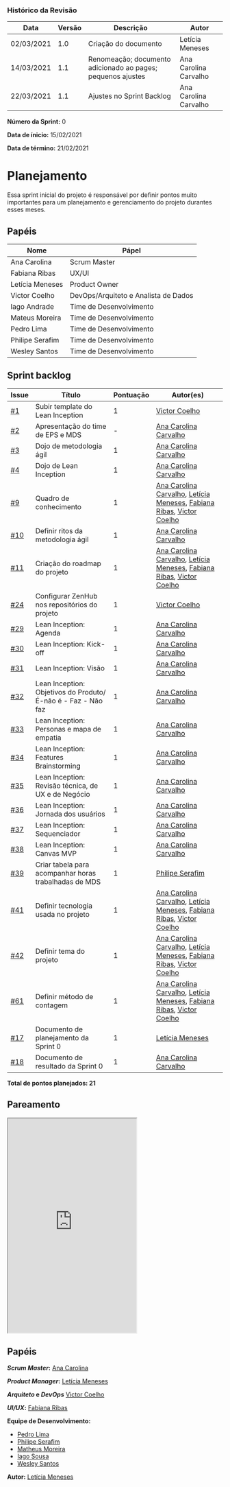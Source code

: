 ### Histórico da Revisão
| Data | Versão | Descrição | Autor |
|---|---|---|---|
| 02/03/2021| 1.0 |Criação do documento | Letícia Meneses |
| 14/03/2021| 1.1 |Renomeação; documento adicionado ao pages; pequenos ajustes | Ana Carolina Carvalho |
| 22/03/2021| 1.1 |Ajustes no Sprint Backlog | Ana Carolina Carvalho |


**Número da Sprint:** 0

**Data de ínicio:** 15/02/2021

**Data de término:** 21/02/2021

# **Planejamento**
Essa sprint inicial do projeto é responsável por definir pontos muito importantes para um planejamento e gerenciamento do projeto durantes esses meses.

## Papéis

| Nome                  | Pápel |
|-----------------------|-------------|
| Ana Carolina | Scrum Master |
| Fabiana Ribas | UX/UI |
| Letícia Meneses | Product Owner |
| Victor Coelho | DevOps/Arquiteto e Analista de Dados |
| Iago Andrade | Time de Desenvolvimento |
| Mateus Moreira | Time de Desenvolvimento |
| Pedro Lima | Time de Desenvolvimento |
| Philipe Serafim | Time de Desenvolvimento |
| Wesley Santos | Time de Desenvolvimento |

## Sprint backlog

| Issue | Título | Pontuação | Autor(es) |
|---|---|---|---|
|[#1](https://github.com/fga-eps-mds/2020.2-violeta-documentacao/issues/1)| Subir template do Lean Inception | 1 | [Victor Coelho](https://github.com/victorhdcoelho) |
|[#2](https://github.com/fga-eps-mds/2020.2-violeta-documentacao/issues/2)| Apresentação do time de EPS e MDS | - | [Ana Carolina Carvalho](https://github.com/anacarolcs) |
|[#3](https://github.com/fga-eps-mds/2020.2-violeta-documentacao/issues/1)| Dojo de metodologia ágil | 1 | [Ana Carolina Carvalho](https://github.com/anacarolcs) |
|[#4](https://github.com/fga-eps-mds/2020.2-violeta-documentacao/issues/4)| Dojo de Lean Inception | 1 | [Ana Carolina Carvalho](https://github.com/anacarolcs) |
|[#9](https://github.com/fga-eps-mds/2020.2-violeta-documentacao/issues/9)| Quadro de conhecimento | 1 | [Ana Carolina Carvalho](https://github.com/anacarolcs), [Letícia Meneses](https://github.com/mbslet), [Fabiana Ribas](https://github.com/FabianaRibas), [Victor Coelho](https://github.com/victorhdcoelho) |
|[#10](https://github.com/fga-eps-mds/2020.2-violeta-documentacao/issues/10)| Definir ritos da metodologia ágil | 1 | [Ana Carolina Carvalho](https://github.com/anacarolcs) |
|[#11](https://github.com/fga-eps-mds/2020.2-violeta-documentacao/issues/11)| Criação do roadmap do projeto | 1 | [Ana Carolina Carvalho](https://github.com/anacarolcs), [Letícia Meneses](https://github.com/mbslet), [Fabiana Ribas](https://github.com/FabianaRibas), [Victor Coelho](https://github.com/victorhdcoelho) |
|[#24](https://github.com/fga-eps-mds/2020.2-violeta-documentacao/issues/24)| Configurar ZenHub nos repositórios do projeto | 1 | [Victor Coelho](https://github.com/victorhdcoelho) |
|[#29](https://github.com/fga-eps-mds/2020.2-violeta-documentacao/issues/29)| Lean Inception: Agenda | 1 | [Ana Carolina Carvalho](https://github.com/anacarolcs)|
|[#30](https://github.com/fga-eps-mds/2020.2-violeta-documentacao/issues/30)| Lean Inception: Kick-off | 1 | [Ana Carolina Carvalho](https://github.com/anacarolcs)|
|[#31](https://github.com/fga-eps-mds/2020.2-violeta-documentacao/issues/31)| Lean Inception: Visão | 1 | [Ana Carolina Carvalho](https://github.com/anacarolcs)|
|[#32](https://github.com/fga-eps-mds/2020.2-violeta-documentacao/issues/32)| Lean Inception: Objetivos do Produto/É-não é - Faz - Não faz | 1 | [Ana Carolina Carvalho](https://github.com/anacarolcs)|
|[#33](https://github.com/fga-eps-mds/2020.2-violeta-documentacao/issues/33)| Lean Inception: Personas e mapa de empatia | 1 | [Ana Carolina Carvalho](https://github.com/anacarolcs)|
|[#34](https://github.com/fga-eps-mds/2020.2-violeta-documentacao/issues/34)| Lean Inception: Features Brainstorming | 1 | [Ana Carolina Carvalho](https://github.com/anacarolcs)|
|[#35](https://github.com/fga-eps-mds/2020.2-violeta-documentacao/issues/35)| Lean Inception: Revisão técnica, de UX e de Negócio | 1 | [Ana Carolina Carvalho](https://github.com/anacarolcs)|
|[#36](https://github.com/fga-eps-mds/2020.2-violeta-documentacao/issues/36)| Lean Inception: Jornada dos usuários | 1 | [Ana Carolina Carvalho](https://github.com/anacarolcs)|
|[#37](https://github.com/fga-eps-mds/2020.2-violeta-documentacao/issues/37)| Lean Inception: Sequenciador | 1 | [Ana Carolina Carvalho](https://github.com/anacarolcs)|
|[#38](https://github.com/fga-eps-mds/2020.2-violeta-documentacao/issues/38)| Lean Inception: Canvas MVP | 1 | [Ana Carolina Carvalho](https://github.com/anacarolcs)|
|[#39](https://github.com/fga-eps-mds/2020.2-violeta-documentacao/issues/39)| Criar tabela para acompanhar horas trabalhadas de MDS | 1 | [Philipe Serafim](https://github.com/philipeserafim)|
|[#41](https://github.com/fga-eps-mds/2020.2-violeta-documentacao/issues/41)| Definir tecnologia usada no projeto | 1 | [Ana Carolina Carvalho](https://github.com/anacarolcs), [Letícia Meneses](https://github.com/mbslet), [Fabiana Ribas](https://github.com/FabianaRibas), [Victor Coelho](https://github.com/victorhdcoelho) |
|[#42](https://github.com/fga-eps-mds/2020.2-violeta-documentacao/issues/42)| Definir tema do projeto | 1 | [Ana Carolina Carvalho](https://github.com/anacarolcs), [Letícia Meneses](https://github.com/mbslet), [Fabiana Ribas](https://github.com/FabianaRibas), [Victor Coelho](https://github.com/victorhdcoelho) |
|[#61](https://github.com/fga-eps-mds/2020.2-violeta-documentacao/issues/61)| Definir método de contagem | 1 | [Ana Carolina Carvalho](https://github.com/anacarolcs), [Letícia Meneses](https://github.com/mbslet), [Fabiana Ribas](https://github.com/FabianaRibas), [Victor Coelho](https://github.com/victorhdcoelho) |
|[#17](https://github.com/fga-eps-mds/2020.2-violeta-documentacao/issues/17)| Documento de planejamento da Sprint 0 | 1 | [Letícia Meneses](https://github.com/mbslet) |
|[#18](https://github.com/fga-eps-mds/2020.2-violeta-documentacao/issues/18)| Documento de resultado da Sprint 0 | 1 | [Ana Carolina Carvalho](https://github.com/anacarolcs) |

<b>Total de pontos planejados: 21</b>

## Pareamento

<iframe weight="100%" height="500" src="https://docs.google.com/spreadsheets/d/e/2PACX-1vSUvF3lwINiA2gmoZeLfAFfI-sgInnqEVf4oq7nkh3joRHfGQgwIc63ij0wCB5oJzGtZirY3eT-hLjK/pubhtml?gid=0&amp;single=true&amp;widget=true&amp;headers=false"></iframe>


## Papéis

**_Scrum Master_:** [Ana Carolina](https://github.com/anacarolcs)

**_Product Manager_:** [Letícia Meneses](https://github.com/mbslet)

**_Arquiteto_ e _DevOps_** [Victor Coelho](https://github.com/victorhdcoelho)

**_UI/UX_:** [Fabiana Ribas](https://github.com/FabianaRibas)

**Equipe de Desenvolvimento:**

- [Pedro Lima](https://github.com/pedrolimass)
- [Philipe Serafim](https://github.com/philipeserafim)
- [Matheus Moreira](https://github.com/mateus-lm)
- [Iago Sousa](https://github.com/iasousa)
- [Wesley Santos](https://github.com/wesleysantos00)

**Autor:** [Letícia Meneses](https://github.com/mbslet)

